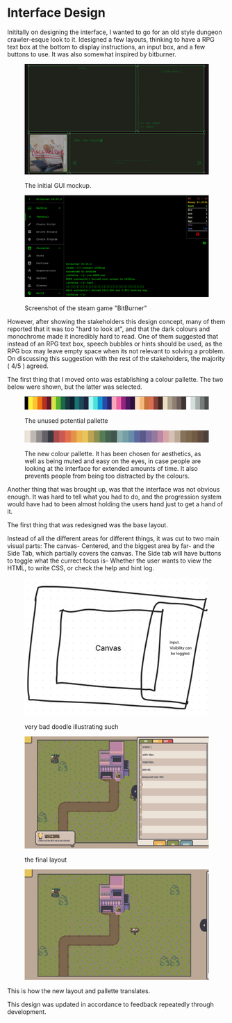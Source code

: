 # Interface Design

Inititally on designing the interface, I wanted to go for an old style dungeon crawler-esque look to it. Idesigned a few layouts, thinking to have a RPG text box at the bottom to display instructions, an input box, and a few buttons to use. It was also somewhat inspired by bitburner.

<figure><img src="../.gitbook/assets/image (9).png" alt=""><figcaption><p>The initial GUI mockup.</p></figcaption></figure>

<figure><img src="../.gitbook/assets/image.png" alt=""><figcaption><p>Screenshot of the steam game "BitBurner"</p></figcaption></figure>

However, after showing the stakeholders this design concept, many of them reported that it was too "hard to look at", and that the dark colours and monochrome made it incredibly hard to read. One of them suggested that instead of an RPG text box, speech bubbles or hints should be used, as the RPG box may leave empty space when its not relevant to solving a problem. On discussing this suggestion with the rest of the stakeholders, the majority ( 4/5 ) agreed.&#x20;

The first thing that I moved onto was establishing a colour pallette. The two below were shown, but the latter was selected.

<figure><img src="../.gitbook/assets/image (8).png" alt=""><figcaption><p>The unused potential pallette</p></figcaption></figure>

<figure><img src="../.gitbook/assets/image (7).png" alt=""><figcaption><p>The new colour pallette. It has been chosen for aesthetics, as well as being muted and easy on the eyes, in case people are looking at the interface for extended amounts of time. It also prevents people from being too distracted by the colours.</p></figcaption></figure>

Another thing that was brought up, was that the interface was not obvious enough. It was hard to tell what you had to do, and the progression system would have had to been almost holding the users hand just to get a hand of it.

The first thing that was redesigned was the base layout.

Instead of all the different areas for different things, it was cut to two main visual parts: The canvas- Centered, and the biggest area by far- and the Side Tab, which partially covers the canvas. The Side tab will have buttons to toggle what the currect focus is- Whether the user wants to view the HTML, to write CSS, or check the help and hint log.

<figure><img src="../.gitbook/assets/image (5).png" alt=""><figcaption><p>very bad doodle illustrating such</p></figcaption></figure>

<figure><img src="../.gitbook/assets/image (1).png" alt=""><figcaption><p>the final layout</p></figcaption></figure>

<figure><img src="../.gitbook/assets/image (6) (1).png" alt=""><figcaption></figcaption></figure>

This is how the new layout and pallette translates.

This design was updated in accordance to feedback repeatedly through development.
